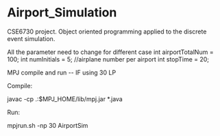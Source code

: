 # Airport_Simulation
CSE6730 project. Object oriented programming applied to the discrete event simulation.

All the parameter need to change for different case
int airportTotalNum = 100;
int numInitials = 5; //airplane number per airport
int stopTime = 20;

MPJ compile and run -- IF using 30 LP 

Compile:  

javac -cp .:$MPJ_HOME/lib/mpj.jar *.java

Run:

mpjrun.sh -np 30 AirportSim  
